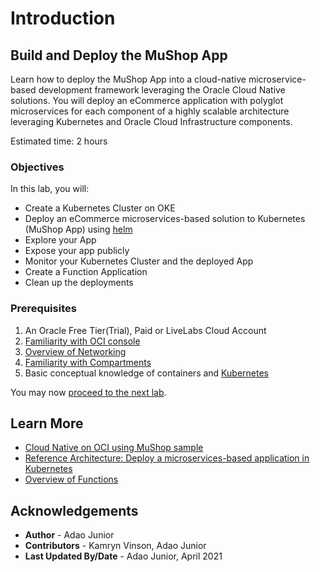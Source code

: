 # Introduction

## Build and Deploy the MuShop App

Learn how to deploy the MuShop App into a cloud-native microservice-based development framework leveraging the Oracle Cloud Native solutions. You will deploy an eCommerce application with polyglot microservices for each component of a highly scalable architecture leveraging Kubernetes and Oracle Cloud Infrastructure components.

Estimated time: 2 hours

### Objectives

In this lab, you will:

* Create a Kubernetes Cluster on OKE
* Deploy an eCommerce microservices-based solution to Kubernetes (MuShop App) using [helm](https://helm.sh/)
* Explore your App
* Expose your app publicly
* Monitor your Kubernetes Cluster and the deployed App
* Create a Function Application
* Clean up the deployments

### Prerequisites

1. An Oracle Free Tier(Trial), Paid or LiveLabs Cloud Account
1. [Familiarity with OCI console](https://docs.us-phoenix-1.oraclecloud.com/Content/GSG/Concepts/console.htm)
1. [Overview of Networking](https://docs.us-phoenix-1.oraclecloud.com/Content/Network/Concepts/overview.htm)
1. [Familiarity with Compartments](https://docs.us-phoenix-1.oraclecloud.com/Content/GSG/Concepts/concepts.htm)
1. Basic conceptual knowledge of containers and [Kubernetes](https://kubernetes.io/)

You may now [proceed to the next lab](#next).

## Learn More

* [Cloud Native on OCI using MuShop sample](https://oracle-quickstart.github.io/oci-cloudnative/)
* [Reference Architecture: Deploy a microservices-based application in Kubernetes](https://docs.oracle.com/en/solutions/cloud-native-ecommerce/index.html#GUID-CB180453-1F32-4465-8F27-EA7300ECF771)
* [Overview of Functions](https://docs.cloud.oracle.com/en-us/iaas/Content/Functions/Concepts/functionsoverview.htm)

## Acknowledgements

* **Author** - Adao Junior
* **Contributors** -  Kamryn Vinson, Adao Junior
* **Last Updated By/Date** - Adao Junior, April 2021
